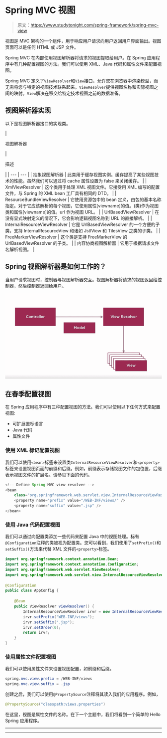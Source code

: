 # Spring MVC 视图

> 原文：<https://www.studytonight.com/spring-framework/spring-mvc-view>

视图是 MVC 架构的一个组件，用于响应用户请求向用户返回用户界面输出。视图页面可以是任何 HTML 或 JSP 文件。

Spring MVC 在内部使用视图解析器将请求的视图提取给用户。在 Spring 应用程序中有几种配置视图的方法。我们可以使用 XML、Java 代码和属性文件来配置视图。

Spring MVC 定义了`ViewResolver`和`View`接口，允许您在浏览器中渲染模型，而无需将您与特定的视图技术联系起来。`ViewResolver`提供视图名称和实际视图之间的映射。`View`解决在移交给特定技术视图之前的数据准备。

## 视图解析器实现

以下是视图解析器接口的实现类。

| 

视图解析器

 | 

描述

 |
| --- | --- |
| 抽象视图解析器 | 此类用于缓存视图实例。缓存提高了某些视图技术的性能。虽然我们可以通过将 cache 属性设置为 false 来关闭缓存。 |
| XmlViewResolver | 这个类用于处理 XML 视图文件。它接受用 XML 编写的配置文件，与 Spring 的 XML bean 工厂具有相同的 DTD。 |
| ResourceBundleViewResolver | 它使用资源包中的 bean 定义，由包的基本名称指定。对于它应该解析的每个视图，它使用属性[viewname]的值。(类)作为视图类和属性[viewname]的值。url 作为视图 URL。 |
| UrlBasedViewResolver | 在没有显式映射定义的情况下，它会影响逻辑视图名称到 URL 的直接解析。 |
| InternalResourceViewResolver | 它是 UrlBasedViewResolver 的一个方便的子类，支持 InternalResourceView 和诸如 JstlView 和 TilesView 之类的子类。 |
| FreeMarkerViewResolver | 这个类是支持 FreeMarkerView 的 UrlBasedViewResolver 的子类。 |
| 内容协商视图解析器 | 它用于根据请求文件名解析视图。 |

## Spring 视图解析器是如何工作的？

当用户请求视图时，控制器与视图解析器交互。视图解析器将请求的视图返回给控制器，然后控制器返回给用户。

![](img/4ca5a281a5f4f4d065b3b0b55be7f302.png)

## 在春季配置视图

在 Spring 应用程序中有三种配置视图的方法。我们可以使用以下任何方式来配置视图:

*   可扩展置标语言
*   Java 代码
*   属性文件

### 使用 XML 标记配置视图

我们可以使用`<bean>`标签来设置类`InternalResourceViewResolver`和`<property>`标签来设置视图页面的前缀和后缀。例如，前缀表示存储视图文件的包位置，后缀表示视图文件的扩展名。请参见下面的代码。

```java
<!-- Define Spring MVC view resolver -->
<bean
	class="org.springframework.web.servlet.view.InternalResourceViewResolver">
	<property name="prefix" value="/WEB-INF/views/" />
	<property name="suffix" value=".jsp" />
</bean>
```

### 使用 Java 代码配置视图

我们可以通过向配置类添加一些代码来配置 Java 中的视图处理。标有`@Configuration`注释的类被视为配置类。您可以看到，我们使用了`setPrefix()`和`setSuffix()`方法来代替 XML 文件的`<property>`标签。

```java
import org.springframework.context.annotation.Bean;
import org.springframework.context.annotation.Configuration;
import org.springframework.web.servlet.ViewResolver;
import org.springframework.web.servlet.view.InternalResourceViewResolver;

@Configuration
public class AppConfig {

	@Bean
	public ViewResolver viewResolver() {
		InternalResourceViewResolver irvr = new InternalResourceViewResolver();
		irvr.setPrefix("WEB-INF/views");
		irvr.setSuffix(".jsp");
		irvr.setOrder(0);
		return irvr;
	}
} 
```

### 使用属性文件配置视图

我们可以使用属性文件来设置视图配置，如前缀和后缀。

```java
spring.mvc.view.prefix = /WEB-INF/views
spring.mvc.view.suffix = .jsp
```

创建之后，我们可以使用`@PropertySource`注释将其读入我们的应用程序。例如，

```java
@PropertySource("classpath:views.properties")
```

在这里，视图是属性文件的名称。在下一个主题中，我们将看到一个简单的 Hello Spring 应用程序。

* * *

* * *